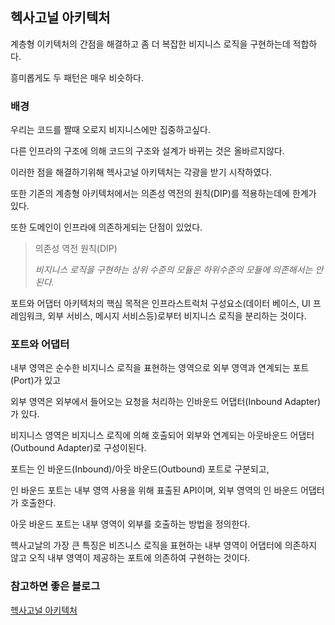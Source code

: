 ## 헥사고널 아키텍처

계층형 이키텍처의 간점을 해결하고 좀 더 복잡한 비지니스 로직을 구현하는데 적합하다.

흥미롭게도 두 패턴은 매우 비슷하다.



### 배경

우리는 코드를 짤때 오로지 비지니스에만 집중하고싶다.

다른 인프라의 구조에 의해 코드의 구조와 설계가 바뀌는 것은 올바르지않다.

이러한 점을 해결하기위해 헥사고널 아키텍처는 각광을 받기 시작하였다.

또한 기존의 계층형 아키텍처에서는 의존성 역전의 원칙(DIP)를 적용하는데에 한계가 있다.

또한 도메인이 인프라에 의존하게되는 단점이 있었다.

>의존성 역전 원칙(DIP)
>
>*비지니스 로직을 구현하는 상위 수준의 모듈은 하위수준의 모듈에 의존해서는 안된다.*

포트와 어댑터 아키텍처의 핵심 목적은 인프라스트럭처 구성요소(데이터 베이스, UI 프레임워크, 외부 서비스, 메시지 서비스등)로부터 비지니스 로직을 분리하는 것이다.



### 포트와 어댑터

내부 영역은 순수한 비지니스 로직을 표현하는 영역으로 외부 영역과 연계되는 포트(Port)가 있고

외부 영역은 외부에서 들어오는 요청을 처리하는 인바운드 어댑터(Inbound Adapter)가 있다.

비지니스 영역은 비지니스 로직에 의해 호출되어 외부와 연계되는 아웃바운드 어댑터(Outbound Adapter)로 구성이된다.

포트는 인 바운드(Inbound)/아웃 바운드(Outbound) 포트로 구분되고, 

인 바운드 포트는 내부 영역 사용을 위해 표출된 API이며, 외부 영역의 인 바운드 어댑터가 호출한다. 

아웃 바운드 포트는 내부 영역이 외부를 호출하는 방법을 정의한다.

헥사고날의 가장 큰 특징은 비즈니스 로직을 표현하는 내부 영역이 어댑터에 의존하지 않고 오직 내부 영역이 제공하는 포트에 의존하여 구현하는 것이다.



### 참고하면 좋은 블로그

[헥사고널 아키텍처](https://blog.imqa.io/hexagonal-architecture/)

